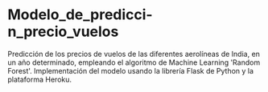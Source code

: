 # Modelo_de_predicci-n_precio_vuelos
Predicción de los precios de vuelos de las diferentes aerolíneas de India, en un año determinado, empleando el algoritmo de Machine Learning 'Random Forest'. Implementación del modelo usando la librería Flask de Python y la plataforma Heroku.

